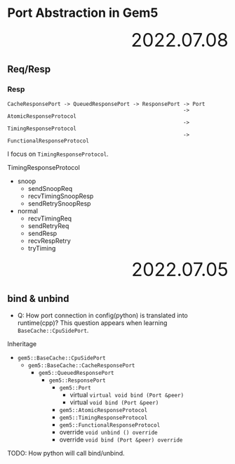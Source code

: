 # Port Abstraction in Gem5

<div style="text-align:right; font-size:3em;">2022.07.08</div>

## Req/Resp

### Resp

```
CacheResponsePort -> QueuedResponsePort -> ResponsePort -> Port
                                                        -> AtomicResponseProtocol
                                                        -> TimingResponseProtocol
                                                        -> FunctionalResponseProtocol
```

I focus on `TimingResponseProtocol`.

TimingResponseProtocol

* snoop
  * sendSnoopReq
  * recvTimingSnoopResp
  * sendRetrySnoopResp
* normal
  * recvTimingReq
  * sendRetryReq
  * sendResp
  * recvRespRetry
  * tryTiming


<div style="text-align:right; font-size:3em;">2022.07.05</div>

## bind & unbind

* Q: How port connection in config(python) is translated into runtime(cpp)?
  This question appears when learning `BaseCache::CpuSidePort`.

Inheritage

* `gem5::BaseCache::CpuSidePort`
  * `gem5::BaseCache::CacheResponsePort`
    * `gem5::QueuedResponsePort`
      * `gem5::ResponsePort`
        * `gem5::Port`
          * virtual `virtual void bind (Port &peer)`
          * virtual `void bind (Port &peer)`
        * `gem5::AtomicResponseProtocol`
        * `gem5::TimingResponseProtocol`
        * `gem5::FunctionalResponseProtocol`
        * override `void unbind () override`
        * override `void bind (Port &peer) override`

TODO: How python will call bind/unbind.
